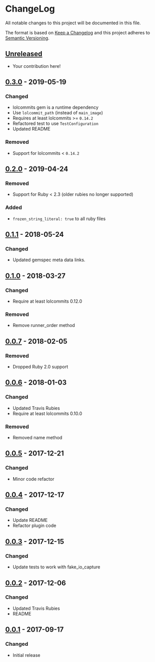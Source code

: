 # ChangeLog

All notable changes to this project will be documented in this file.

The format is based on [Keep a Changelog][KeepAChangelog] and this
project adheres to [Semantic Versioning][Semver].

## [Unreleased]

- Your contribution here!

## [0.3.0] - 2019-05-19
### Changed
- lolcommits gem is a runtime dependency
- Use `lolcommit_path` (instead of `main_image`)
- Requires at least lolcommits >= `0.14.2`
- Refactored test to use `TestConfiguration`
- Updated README

### Removed
- Support for lolcommits < `0.14.2`

## [0.2.0] - 2019-04-24
### Removed
- Support for Ruby < 2.3 (older rubies no longer supported)

### Added
- `frozen_string_literal: true` to all ruby files

## [0.1.1] - 2018-05-24
### Changed
- Updated gemspec meta data links.

## [0.1.0] - 2018-03-27
### Changed
- Require at least lolcommits 0.12.0

### Removed
- Remove runner_order method

## [0.0.7] - 2018-02-05
### Removed
- Dropped Ruby 2.0 support

## [0.0.6] - 2018-01-03
### Changed
- Updated Travis Rubies
- Require at least lolcommits 0.10.0

### Removed
- Removed name method

## [0.0.5] - 2017-12-21
### Changed
- Minor code refactor

## [0.0.4] - 2017-12-17
### Changed
- Update README
- Refactor plugin code

## [0.0.3] - 2017-12-15
### Changed
- Update tests to work with fake_io_capture

## [0.0.2] - 2017-12-06
### Changed
- Updated Travis Rubies
- README

## [0.0.1] - 2017-09-17
### Changed
- Initial release

[Unreleased]: https://github.com/lolcommits/lolcommits-lolsrv/compare/v0.3.0...HEAD
[0.3.0]: https://github.com/lolcommits/lolcommits-lolsrv/compare/v0.2.0...v0.3.0
[0.2.0]: https://github.com/lolcommits/lolcommits-lolsrv/compare/v0.1.1...v0.2.0
[0.1.1]: https://github.com/lolcommits/lolcommits-lolsrv/compare/v0.1.0...v0.1.1
[0.1.0]: https://github.com/lolcommits/lolcommits-lolsrv/compare/v0.0.7...v0.1.0
[0.0.7]: https://github.com/lolcommits/lolcommits-lolsrv/compare/v0.0.6...v0.0.7
[0.0.6]: https://github.com/lolcommits/lolcommits-lolsrv/compare/v0.0.5...v0.0.6
[0.0.5]: https://github.com/lolcommits/lolcommits-lolsrv/compare/v0.0.4...v0.0.5
[0.0.4]: https://github.com/lolcommits/lolcommits-lolsrv/compare/v0.0.3...v0.0.4
[0.0.3]: https://github.com/lolcommits/lolcommits-lolsrv/compare/v0.0.2...v0.0.3
[0.0.2]: https://github.com/lolcommits/lolcommits-lolsrv/compare/v0.0.1...v0.0.2
[0.0.1]: https://github.com/lolcommits/lolcommits-lolsrv/compare/f328789...v0.0.1
[KeepAChangelog]: http://keepachangelog.com/en/1.0.0/
[Semver]: http://semver.org/spec/v2.0.0.html
